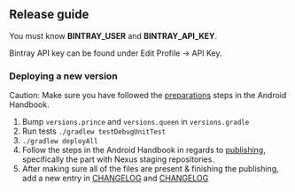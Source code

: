 ## Release guide

You must know **BINTRAY_USER** and **BINTRAY_API_KEY**.

Bintray API key can be found under Edit Profile -> API Key.

### Deploying a new version

Caution: Make sure you have followed the [preparations](https://infinum.com/handbook/books/android/library-development/preparations) steps in the Android Handbook.

1. Bump `versions.prince` and `versions.queen` in `versions.gradle`
2. Run tests `./gradlew testDebugUnitTest`
3. `./gradlew deployAll`
4. Follow the steps in the Android Handbook in regards to [publishing](https://infinum.com/handbook/books/android/library-development/publishing), specifically the part with Nexus staging repositories.
5. After making sure all of the files are present & finishing the publishing, add a new entry in [CHANGELOG](https://github.com/infinum/Android-Prince-of-Versions/blob/master/prince-of-versions/CHANGELOG.md) and [CHANGELOG](https://github.com/infinum/Android-Prince-of-Versions/blob/master/queen-of-versions/CHANGELOG.md)